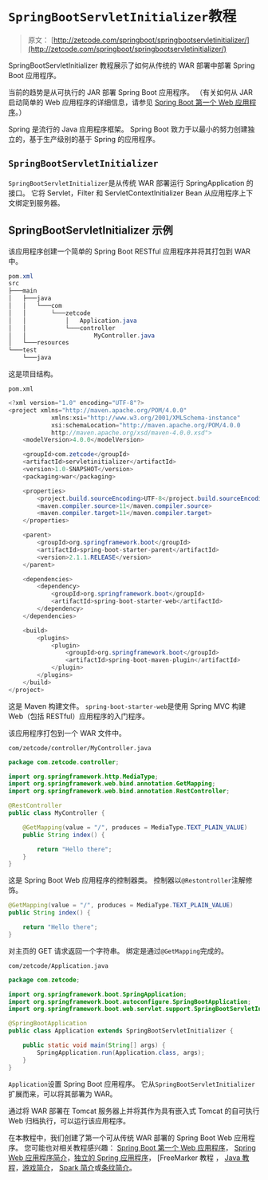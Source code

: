 # `SpringBootServletInitializer`教程

> 原文： [http://zetcode.com/springboot/springbootservletinitializer/](http://zetcode.com/springboot/springbootservletinitializer/)

SpringBootServletInitializer 教程展示了如何从传统的 WAR 部署中部署 Spring Boot 应用程序。

当前的趋势是从可执行的 JAR 部署 Spring Boot 应用程序。 （有关如何从 JAR 启动简单的 Web 应用程序的详细信息，请参见 [Spring Boot 第一个 Web 应用程序](/articles/springbootwebfirst)。）

Spring 是流行的 Java 应用程序框架。 Spring Boot 致力于以最小的努力创建独立的，基于生产级别的基于 Spring 的应用程序。

## `SpringBootServletInitializer`

`SpringBootServletInitializer`是从传统 WAR 部署运行 SpringApplication 的接口。 它将 Servlet，Filter 和 ServletContextInitializer Bean 从应用程序上下文绑定到服务器。

## SpringBootServletInitializer 示例

该应用程序创建一个简单的 Spring Boot RESTful 应用程序并将其打包到 WAR 中。

```java
pom.xml
src
├───main
│   ├───java
│   │   └───com
│   │       └───zetcode
│   │           │   Application.java
│   │           └───controller
│   │                   MyController.java
│   └───resources
└───test
    └───java

```

这是项目结构。

`pom.xml`

```java
<?xml version="1.0" encoding="UTF-8"?>
<project xmlns="http://maven.apache.org/POM/4.0.0"
            xmlns:xsi="http://www.w3.org/2001/XMLSchema-instance"
            xsi:schemaLocation="http://maven.apache.org/POM/4.0.0
            http://maven.apache.org/xsd/maven-4.0.0.xsd">
    <modelVersion>4.0.0</modelVersion>

    <groupId>com.zetcode</groupId>
    <artifactId>servletinitializer</artifactId>
    <version>1.0-SNAPSHOT</version>
    <packaging>war</packaging>

    <properties>
        <project.build.sourceEncoding>UTF-8</project.build.sourceEncoding>
        <maven.compiler.source>11</maven.compiler.source>
        <maven.compiler.target>11</maven.compiler.target>
    </properties>

    <parent>
        <groupId>org.springframework.boot</groupId>
        <artifactId>spring-boot-starter-parent</artifactId>
        <version>2.1.1.RELEASE</version>
    </parent>

    <dependencies>
        <dependency>
            <groupId>org.springframework.boot</groupId>
            <artifactId>spring-boot-starter-web</artifactId>
        </dependency>
    </dependencies>    

    <build>
        <plugins>
            <plugin>
                <groupId>org.springframework.boot</groupId>
                <artifactId>spring-boot-maven-plugin</artifactId>
            </plugin>
        </plugins>
    </build>
</project>

```

这是 Maven 构建文件。 `spring-boot-starter-web`是使用 Spring MVC 构建 Web（包括 RESTful）应用程序的入门程序。

该应用程序打包到一个 WAR 文件中。

`com/zetcode/controller/MyController.java`

```java
package com.zetcode.controller;

import org.springframework.http.MediaType;
import org.springframework.web.bind.annotation.GetMapping;
import org.springframework.web.bind.annotation.RestController;

@RestController
public class MyController {

    @GetMapping(value = "/", produces = MediaType.TEXT_PLAIN_VALUE)
    public String index() {

        return "Hello there";
    }
}

```

这是 Spring Boot Web 应用程序的控制器类。 控制器以`@Restontroller`注解修饰。

```java
@GetMapping(value = "/", produces = MediaType.TEXT_PLAIN_VALUE)
public String index() {

    return "Hello there";
}

```

对主页的 GET 请求返回一个字符串。 绑定是通过`@GetMapping`完成的。

`com/zetcode/Application.java`

```java
package com.zetcode;

import org.springframework.boot.SpringApplication;
import org.springframework.boot.autoconfigure.SpringBootApplication;
import org.springframework.boot.web.servlet.support.SpringBootServletInitializer;

@SpringBootApplication
public class Application extends SpringBootServletInitializer {

    public static void main(String[] args) {
        SpringApplication.run(Application.class, args);
    }
}

```

`Application`设置 Spring Boot 应用程序。 它从`SpringBootServletInitializer`扩展而来，可以将其部署为 WAR。

通过将 WAR 部署在 Tomcat 服务器上并将其作为具有嵌入式 Tomcat 的自可执行 Web 归档执行，可以运行该应用程序。

在本教程中，我们创建了第一个可从传统 WAR 部署的 Spring Boot Web 应用程序。 您可能也对相关教程感兴趣： [Spring Boot 第一个 Web 应用程序](/articles/springbootwebfirst/)， [Spring Web 应用程序简介](/articles/springwebfirst/)，[独立的 Spring 应用程序](/articles/standalonespring/)， [FreeMarker 教程[](/java/freemarker/) ， [Java 教程](/lang/java/)，[游戏简介](/java/play/)， [Spark 简介](/java/spark/)或[条纹简介](/java/stripes/)。